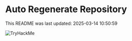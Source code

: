 # Auto Regenerate Repository

This README was last updated: 2025-03-14 10:50:59

 ![TryHackMe](https://tryhackme.com/badge/533634)